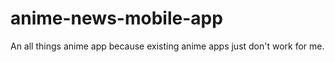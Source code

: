 # anime-news-mobile-app
An all things anime app because existing anime apps just don't work for me.
